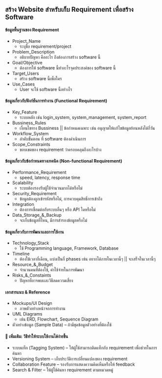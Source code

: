 ## สร้าง Website สำหรับเก็บ Requirement เพื่อสร้าง Software 

#### ข้อมูลพื้นฐานของ Requirement 
- Project_Name
  - ระบุชื่อ requirement/project
- Problem_Description
  - อธิบายปัญหา คืออะไร ถึงต้องการสร้าง software นี้
- Goal/Objective
  - ต้องการให้ software นี้ทำอะไรจุดประสงค์ของ software นี้
- Target_Users
  - สร้าง software นี้เพื่อใคร 
- Use_Cases
  - User จะใช้ software นี้อย่างไร

#### ข้อมูลเกี่ยวกับฟังก์ชันการทำงาน (Functional Requirement)
- Key_Feature
  - ระบบหลัก เช่น login_system, system_management, system_report
- Bussiness_Rules
  - เงื่อนไขทาง Bussiness || ข้อกำหนดเฉพาะ เช่น อนุญาตให้เเก้ไขข้อมูลย้อนหลังได้กี่วัน
- Workflow_System
  - ลำดับขั้นตอน ที่ software ต้องดำเนินการ
- Scope_Constraints
  - ขอบเขตของ requirement ว่าครอบคลุมถึงอะไรบ้าง

#### ข้อมูลเกี่ยวกับข้อกำหนดทางเทคนิค (Non-functional Requirement)
- Performance_Requirement
  - speed, latency, response time
- Scalability
  - ระบบต้องรองรับผู้ใช้จำนวนมากได้หรือไม่
- Security_Requirement
  - ข้อมูลต้องถูกเข้ารหัสหรือไม่, การควบคุมสิทธิ์การเข้าถึง
- Integration
  - ต้องการเชื่อมต่อกับระบบอื่นๆ หรือ API ใดหรือไม่
- Data_Storage_&_Backup
  - จะเก็บข้อมูลที่ไหน, มีการสำรองข้อมูลหรือไม่

#### ข้อมูลเกี่ยวกับการพัฒนาเเละการใช้งาน
- Technology_Stack
  - ใช้ Programming language, Framework, Database
- Timeline
  - ต้องใช้เวลากี่เดือน, เเบ่งเป็นกี่ phases เช่น อยากได้ภายในเวลานี้ๆ || จะเสร็จในเวลานี้ๆ
- Resource_&_Budget
  - จำนวนคนที่ต้องใช้, ค่าใช้จ่ายในการพัฒนา
- Risks_&_Constaints
  - ปัญหาที่อาจพบเเละวิธีลดความเสี่ยง

#### เอกสารแนบ & Reference
- Mockups/UI Design 
  - ภาพตัวอย่างหน้าจอการทำงาน
- UML Diagrams 
  -   เช่น ERD, Flowchart, Sequence Diagram
- ตัวอย่างข้อมูล (Sample Data) – ถ้ามีชุดข้อมูลตัวอย่างที่ต้องใช้

#### 🔹 เพิ่มเติม: วิธีทำให้ระบบใช้งานได้ง่ายขึ้น
- ระบบแท็ก (Tagging System) – ให้ผู้ใช้สามารถติดแท็กกับ requirement เพื่อช่วยในการค้นหา
- Versioning System – เก็บประวัติการเปลี่ยนแปลงของ requirement
- Collaboration Feature – รองรับการแสดงความคิดเห็นหรือให้ feedback
- Search & Filter – ให้ผู้ใช้ค้นหา requirement ตามหมวดหมู่
